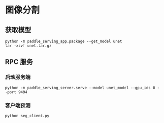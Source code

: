 # 图像分割

## 获取模型

```
python -m paddle_serving_app.package --get_model unet
tar -xzvf unet.tar.gz
```

## RPC 服务

### 启动服务端

```
python -m paddle_serving_server.serve --model unet_model --gpu_ids 0 --port 9494
```

### 客户端预测

```
python seg_client.py
```
